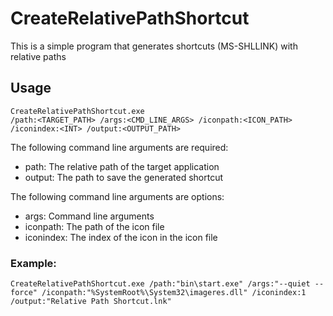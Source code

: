 # CreateRelativePathShortcut
This is a simple program that generates shortcuts (MS-SHLLINK) with relative paths

## Usage

```
CreateRelativePathShortcut.exe 
/path:<TARGET_PATH> /args:<CMD_LINE_ARGS> /iconpath:<ICON_PATH> /iconindex:<INT> /output:<OUTPUT_PATH>
```

The following command line arguments are required:
* path: The relative path of the target application
* output: The path to save the generated shortcut

The following command line arguments are options:
* args: Command line arguments
* iconpath: The path of the icon file
* iconindex: The index of the icon in the icon file


### Example:

`CreateRelativePathShortcut.exe /path:"bin\start.exe" /args:"--quiet --force" /iconpath:"%SystemRoot%\System32\imageres.dll" /iconindex:1 /output:"Relative Path Shortcut.lnk"`
